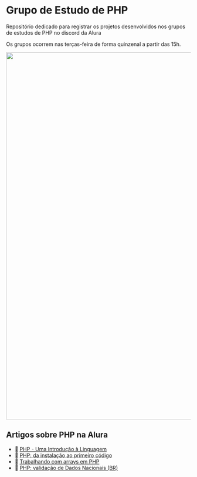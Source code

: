 # Grupo de Estudo de PHP
Repositório dedicado para registrar os projetos desenvolvidos nos grupos de estudos de PHP no discord da Alura

Os grupos ocorrem nas terças-feira de forma quinzenal a partir das 15h.

<div align="center" >
  <img src="https://github.com/vinelouzada/grupo-de-estudo-php/assets/56182156/b0bfa7ae-1bf6-47ca-b190-1be26a6c6d64" style="width:1000px;" >
</div>


## Artigos sobre PHP na Alura

* 🐘 [PHP - Uma Introdução à Linguagem](https://www.alura.com.br/artigos/php-uma-introducao-linguagem)
* 🐘 [PHP: da instalação ao primeiro código](https://www.alura.com.br/artigos/php-instalacao-primeiro-codigo)
* 🐘 [Trabalhando com arrays em PHP](https://www.alura.com.br/artigos/trabalhando-com-arrays-em-php)
* 🐘 [PHP: validação de Dados Nacionais (BR)](https://www.alura.com.br/artigos/php-validacao-dados-nacionais-br)


